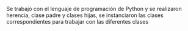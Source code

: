 Se trabajó con el lenguaje de programación de Python y se realizaron herencia, clase padre y clases hijas, se instanciaron las clases correspondientes para trabajar con las diferentes clases 
